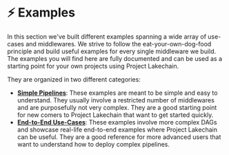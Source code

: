 # ⚡ Examples

In this section we've built different examples spanning a wide array of use-cases and middlewares. We strive to follow the eat-your-own-dog-food principle and build useful examples for every single middleware we build. The examples you will find here are fully documented and can be used as a starting point for your own projects using Project Lakechain.

They are organized in two different categories:

- [**Simple Pipelines**](./simple-pipelines): These examples are meant to be simple and easy to understand. They usually involve a restricted number of middlewares and are purposefully not very complex. They are a good starting point for new comers to Project Lakechain that want to get started quickly.
- [**End-to-End Use-Cases**](./end-to-end-use-cases): These examples involve more complex DAGs and showcase real-life end-to-end examples where Project Lakechain can be useful. They are a good reference for more advanced users that want to understand how to deploy complex pipelines.
